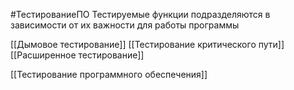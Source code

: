 #ТестированиеПО 
Тестируемые функции подразделяются в зависимости от их важности для работы программы

[[Дымовое тестирование]]
[[Тестирование критического пути]]
[[Расширенное тестирование]]

[[Тестирование программного обеспечения]]
